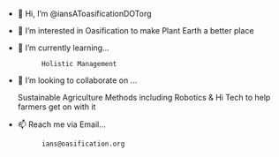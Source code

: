

- 👋 Hi, I’m @iansAToasificationDOTorg

- 👀 I’m interested in Oasification to 
     make Plant Earth a better place

- 🌱 I’m currently learning...

            Holistic Management 

- 💞️ I’m looking to collaborate on ...

     Sustainable Agriculture Methods
     including Robotics & Hi Tech
     to help farmers get on with it

- 📫 Reach me via Email...

            ians@oasification.org

<!---
iansAToasificationDOTorg/iansAToasificationDOTorg is a ✨ special ✨ repository because its `README.md` (this file) appears on your GitHub profile.
You can click the Preview link to take a look at your changes.
--->
